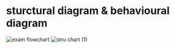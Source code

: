 # sturctural diagram & behavioural diagram
![exam flowchart](https://user-images.githubusercontent.com/101693748/160293850-f6b5328c-0072-47c7-aa91-bf88f78022e6.png)
![stru chart (1)](https://user-images.githubusercontent.com/101693748/160890722-3e6b14e7-b388-403c-b14a-c39a4eeaf557.png)

